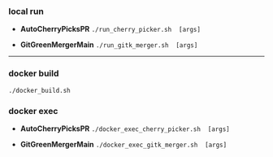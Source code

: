 
### local run

* **AutoCherryPicksPR**
`./run_cherry_picker.sh  [args]`

* **GitGreenMergerMain**
`./run_gitk_merger.sh  [args]`

---

### docker build
`./docker_build.sh` 

### docker exec

* **AutoCherryPicksPR**
`./docker_exec_cherry_picker.sh  [args]`

* **GitGreenMergerMain**
`./docker_exec_gitk_merger.sh  [args]`